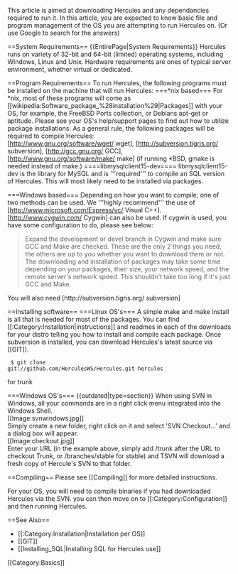 This article is aimed at downloading Hercules and any dependancies required to run it. In this article, you are expected to know basic file and program 
management of the OS you are attempting to run Hercules on. (Or use Google to search for the answers)

==System Requirements==
{{EntirePage|System Requirements}}
Hercules runs on variety of 32-bit and 64-bit (limited) operating systems, including Windows, Linux and Unix. Hardware requirements are ones of typical server environment, whether virtual or dedicated.

==Program Requirements==
To run Hercules, the following programs must be installed on the machine that will run Hercules:
===*nix based===
For *nix, most of these programs will come as [[wikipedia:Software_package_%28installation%29|Packages]] with your OS, for example, 
the FreeBSD Ports collection, or Debians apt-get or aptitude. Please see your OS's help/support pages to find out how to utilize package installations. As a general rule, the following packages will be required to compile Hercules: <br />
[http://www.gnu.org/software/wget/ wget], [http://subversion.tigris.org/ subversion], [http://gcc.gnu.org/ GCC], [http://www.gnu.org/software/make/ make] (if running *BSD, gmake is needed instead of make.)
====libmysqlclient15-dev====
libmysqlclient15-dev is the library for MySQL and is '''required''' to compile an SQL version of Hercules. This will most likely need to be installed via packages.

===Windows based===
Depending on how you want to compile, one of two methods can be used. We '''highly recommend''' the use of [http://www.microsoft.com/Express/vc/ Visual C++].
[http://www.cygwin.com/ Cygwin] can also be used. If cygwin is used, you have some configuration to do, please see below:<br>
<blockquote>Expand the development or devel branch in Cygwin and make sure GCC and Make are checked. These are the only 2 things you need, 
the others are up to you whether you want to download them or not. The downloading and installation of packages may take some time 
depending on your packages, their size, your network speed, and the remote server's network speed. 
This shouldn't take too long if it's just GCC and Make.</blockquote>
You will also need [http://subversion.tigris.org/ subversion]

==Installing software==
===Linux OS's===
A simple make and make install is all that is needed for most of the packages. You can find [[:Category:Installation|instructions]] and readmes in each of the downloads for your distro telling you how to install and compile each package. Once subversion is installed, you can download Hercules's latest source via [[GIT]].<br>
<code><pre>
$ git clone git://github.com/HerculesWS/Hercules.git hercules </pre></code>
for trunk

===Windows OS's===
{{outdated|type=section}}
When using SVN in Windows, all your commands are in a right click menu integrated into the Windows Shell.<br>
[[Image:svnwindows.jpg]]<br>
Simply create a new folder, right click on it and select 'SVN Checkout...' and a dialog box will appear.<br>
[[Image:checkout.jpg]]<br>
Enter your URL (in the example above, simply add /trunk after the URL to checkout Trunk, or /branches/stable for stable) and TSVN will download 
a fresh copy of Hercule's SVN to that folder.

==Compiling==
Please see [[Compiling]] for more detailed instructions.

For your OS, you will need to compile binaries if you had downloaded Hercules via the SVN. you can then move on to [[:Category:Configuration]] and then running Hercules.

==See Also==
* [[:Category:Installation|Installation per OS]]
* [[GIT]]
* [[Installing_SQL|Installing SQL for Hercules use]]

[[Category:Basics]]